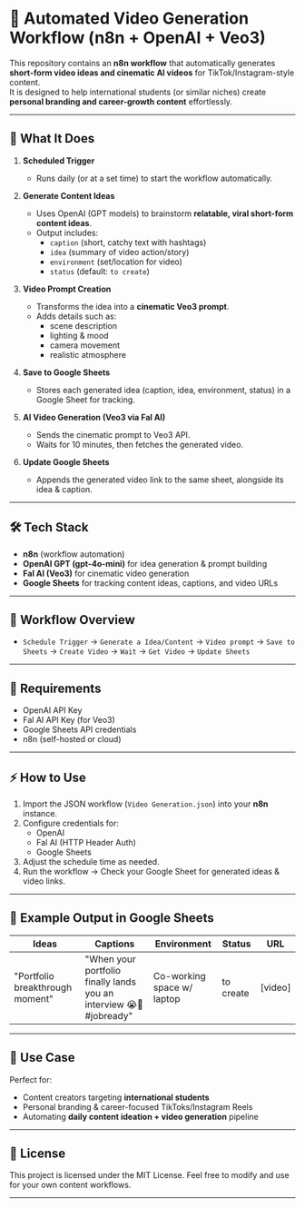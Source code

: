 # 🎥 Automated Video Generation Workflow (n8n + OpenAI + Veo3)

This repository contains an **n8n workflow** that automatically generates **short-form video ideas and cinematic AI videos** for TikTok/Instagram-style content.  
It is designed to help international students (or similar niches) create **personal branding and career-growth content** effortlessly.

---

## 🚀 What It Does

1. **Scheduled Trigger**  
   - Runs daily (or at a set time) to start the workflow automatically.

2. **Generate Content Ideas**  
   - Uses OpenAI (GPT models) to brainstorm **relatable, viral short-form content ideas**.  
   - Output includes:  
     - `caption` (short, catchy text with hashtags)  
     - `idea` (summary of video action/story)  
     - `environment` (set/location for video)  
     - `status` (default: `to create`)

3. **Video Prompt Creation**  
   - Transforms the idea into a **cinematic Veo3 prompt**.  
   - Adds details such as:  
     - scene description  
     - lighting & mood  
     - camera movement  
     - realistic atmosphere

4. **Save to Google Sheets**  
   - Stores each generated idea (caption, idea, environment, status) in a Google Sheet for tracking.

5. **AI Video Generation (Veo3 via Fal AI)**  
   - Sends the cinematic prompt to Veo3 API.  
   - Waits for 10 minutes, then fetches the generated video.

6. **Update Google Sheets**  
   - Appends the generated video link to the same sheet, alongside its idea & caption.

---

## 🛠️ Tech Stack

- **n8n** (workflow automation)  
- **OpenAI GPT (gpt-4o-mini)** for idea generation & prompt building  
- **Fal AI (Veo3)** for cinematic video generation  
- **Google Sheets** for tracking content ideas, captions, and video URLs  

---

## 📂 Workflow Overview

- `Schedule Trigger` → `Generate a Idea/Content` → `Video prompt` → `Save to Sheets` → `Create Video` → `Wait` → `Get Video` → `Update Sheets`

---

## 🔑 Requirements

- OpenAI API Key  
- Fal AI API Key (for Veo3)  
- Google Sheets API credentials  
- n8n (self-hosted or cloud)  

---

## ⚡ How to Use

1. Import the JSON workflow (`Video Generation.json`) into your **n8n** instance.  
2. Configure credentials for:  
   - OpenAI  
   - Fal AI (HTTP Header Auth)  
   - Google Sheets  
3. Adjust the schedule time as needed.  
4. Run the workflow → Check your Google Sheet for generated ideas & video links.  

---

## 📌 Example Output in Google Sheets

| Ideas                           | Captions                                              | Environment              | Status     | URL       |
|---------------------------------|-------------------------------------------------------|--------------------------|------------|-----------|
| "Portfolio breakthrough moment" | "When your portfolio finally lands you an interview 😭🙌 #jobready" | Co-working space w/ laptop | to create  | [video]   |

---

## 🎯 Use Case

Perfect for:  
- Content creators targeting **international students**  
- Personal branding & career-focused TikToks/Instagram Reels  
- Automating **daily content ideation + video generation** pipeline

---

## 📜 License

This project is licensed under the MIT License. Feel free to modify and use for your own content workflows.

---
